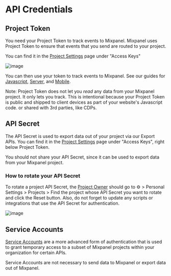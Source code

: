# API Credentials


## Project Token
You need your Project Token to track events to Mixpanel. Mixpanel uses Project Token to ensure that events that you send are routed to your project.

You can find it in the [Project Settings](https://mixpanel.com/settings/project) page under "Access Keys"

![image](/229924656-95f4e4e5-441f-49d7-95ea-32b0979a11f8.png)

You can then use your token to track events to Mixpanel. See our guides for [Javascript](/docs/implementation/web-sdk), [Server](/docs/implementation/server-side-sdk), and [Mobile](doc:mobile).

Note: Project Token does not let you _read_ any data from your Mixpanel project. It only lets you track. This is intentional because your Project Token is public and shipped to client devices as part of your website's Javascript code. or shared with 3rd parties, like CDPs.


## API Secret
The API Secret is used to export data out of your project via our Export APIs. You can find it in the [Project Settings](https://mixpanel.com/settings/project) page under "Access Keys", right below Project Token. 

You should not share your API Secret, since it can be used to export data from your Mixpanel project.

### How to rotate your API Secret

To rotate a project API Secret, the [Project Owner](https://docs.mixpanel.com/docs/admin/organizations-projects/manage-team-members#owner-1) should go to ⚙️ > Personal Settings > Projects > Find the project whose API Secret you want to rotate and click the Reset button.
Also, do not forget to update any scripts or integrations that use the API Secret for authentication.

![image](https://github.com/mixpanel/docs/assets/17679378/351c98cf-3c17-487a-af9f-257e14bbf299)

## Service Accounts
[Service Accounts](https://developer.mixpanel.com/reference/service-accounts) are a more advanced form of authentication that is used to grant temporary access to a subset of Mixpanel projects within your organization for certain APIs.

Service Accounts are not necessary to send data to Mixpanel or export data out of Mixpanel.
